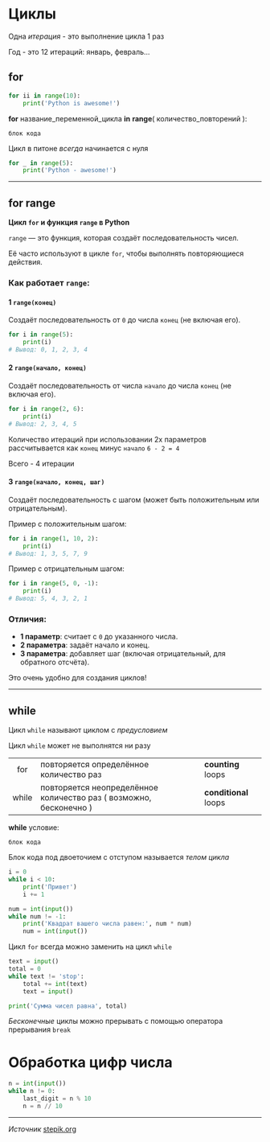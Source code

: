 # Циклы

Одна *итерация* - это выполнение цикла 1 раз

Год - это 12 итераций: январь, февраль...

## for

```python
for ii in range(10):
    print('Python is awesome!')
```

**for** название_переменной_цикла **in** **range**( количество_повторений ):
    
    блок кода

Цикл в питоне *всегда* начинается с нуля


```python
for _ in range(5):
    print('Python - awesome!')
```

---

## for range

**Цикл `for` и функция `range` в Python**  

`range` — это функция, которая создаёт последовательность чисел.

Её часто используют в цикле `for`, чтобы выполнять повторяющиеся действия.  

### Как работает `range`:  

#### 1 **`range(конец)`**  
Создаёт последовательность от `0` до числа `конец` (не включая его).  

```python
for i in range(5):
    print(i)
# Вывод: 0, 1, 2, 3, 4
```

#### 2 **`range(начало, конец)`**  
Создаёт последовательность от числа `начало` до числа `конец` (не включая его).  
 
```python
for i in range(2, 6):
    print(i)
# Вывод: 2, 3, 4, 5
```

Количество итераций при использовании 2х параметров рассчитывается как `конец` минус `начало` `6 - 2 = 4`

Всего - 4 итерации


#### 3 **`range(начало, конец, шаг)`**  
Создаёт последовательность с шагом (может быть положительным или отрицательным).  

Пример с положительным шагом:  
```python
for i in range(1, 10, 2):
    print(i)
# Вывод: 1, 3, 5, 7, 9
```
Пример с отрицательным шагом:  
```python
for i in range(5, 0, -1):
    print(i)
# Вывод: 5, 4, 3, 2, 1
```

### Отличия:  
- **1 параметр**: считает с `0` до указанного числа.  
- **2 параметра**: задаёт начало и конец.  
- **3 параметра**: добавляет шаг (включая отрицательный, для обратного отсчёта).  

Это очень удобно для создания циклов!

---

## while

Цикл `while` называют циклом с *предусловием*

Цикл `while` может не выполнятся ни разу

| |                            |    |
| :------: | -------------------------- | - |
| for      | повторяется определённое количество раз  | **counting** loops
| while    | повторяется неопределённое количество раз ( возможно, бесконечно ) | **conditional** loops

**while** условие:

    блок кода

Блок кода под двоеточием с отступом называется *телом цикла*

```python
i = 0
while i < 10:
    print('Привет')
    i += 1

num = int(input())
while num != -1:
    print('Квадрат вашего числа равен:', num * num)
    num = int(input())
```

Цикл `for` всегда можно заменить на цикл `while`

```python
text = input()
total = 0
while text != 'stop':
    total += int(text)
    text = input()

print('Сумма чисел равна', total)
```

*Бесконечные* циклы можно прерывать с помощью оператора прерывания `break`

# Обработка цифр числа

```python
n = int(input())
while n != 0:
    last_digit = n % 10
    n = n // 10
```

---

*Источник* [stepik.org](https://stepik.org/lesson/265118/step/6?unit=246067)

